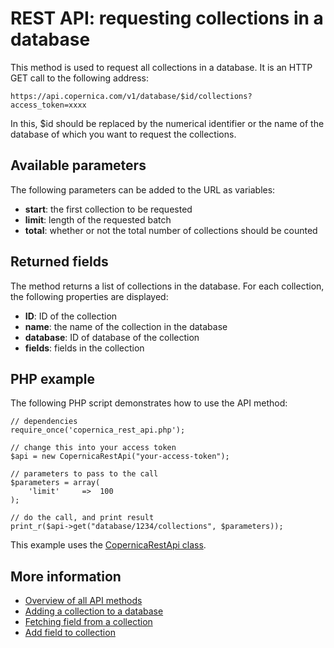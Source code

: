# REST API: requesting collections in a database

This method is used to request all collections in a database. It is an HTTP GET call to the following address:

`https://api.copernica.com/v1/database/$id/collections?access_token=xxxx`

In this, $id should be replaced by the numerical identifier or the name of the database of which you want to request the collections.

## Available parameters

The following parameters can be added to the URL as variables:

- **start**: the first collection to be requested
- **limit**: length of the requested batch
- **total**: whether or not the total number of collections should be counted

## Returned fields

The method returns a list of collections in the database. For each collection, the following properties are displayed:
- **ID**: ID of the collection
- **name**: the name of the collection in the database
- **database**: ID of database of the collection
- **fields**: fields in the collection

## PHP example

The following PHP script demonstrates how to use the API method:

	// dependencies
	require_once('copernica_rest_api.php');

	// change this into your access token
	$api = new CopernicaRestApi("your-access-token");

	// parameters to pass to the call
	$parameters = array(
	    'limit'     =>  100
	);
	
	// do the call, and print result
	print_r($api->get("database/1234/collections", $parameters));

This example uses the [CopernicaRestApi class](rest-php).

## More information
- [Overview of all API methods](rest-api)
- [Adding a collection to a database](rest-post-database-collections)
- [Fetching field from a collection](rest-get-collection-fields)
- [Add field to collection](rest-post-collection-fields)
